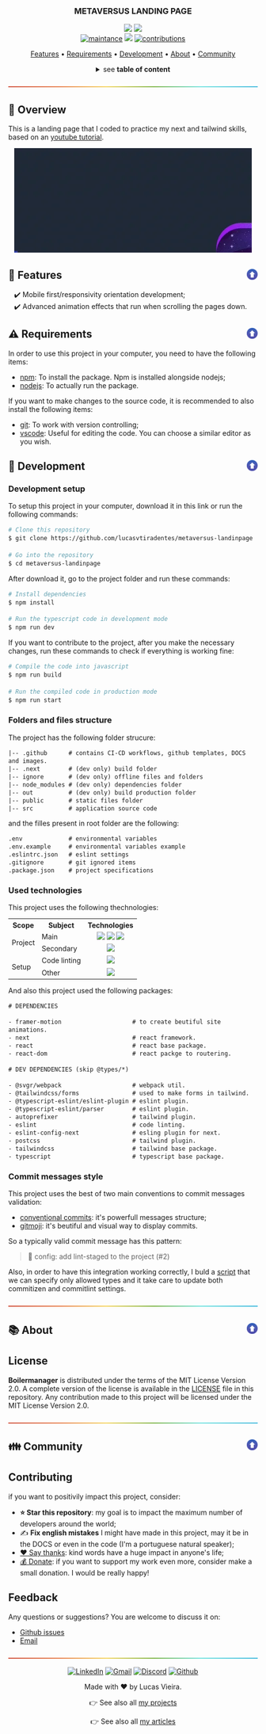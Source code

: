 <a name="TOC"></a>

<h3 align="center">
  METAVERSUS LANDING PAGE
</h3>

<div align="center">
  <a href="https://nextjs.org/"><img src="https://img.shields.io/badge/made%20with-next-1f425f?logo=next.js&.svg" /></a>
  <a href="https://www.github.com/lucasvtiradentes/metaversus-landinpage/commits/master"><img src="https://img.shields.io/github/last-commit/lucasvtiradentes/metaversus-landinpage?color=green&label=updated"></a>
  <br>
    <a href="#"><img src="https://img.shields.io/badge/maintained%3F-yes-green.svg" alt="maintance" /></a>
  <a href="https://www.github.com/lucasvtiradentes"><img src="https://img.shields.io/badge/maintainer-%40lucasvtiradentes-yellow"></a>
  <a href="https://github.com/lucasvtiradentes/metaversus-landinpage#contributing"><img src="https://img.shields.io/badge/contributions-welcome-brightgreen.svg?style=flat" alt="contributions" /></a>
</div>

<p align="center">
  <a href="#dart-features">Features</a> • <a href="#warning-requirements">Requirements</a> • <a href="#wrench-development">Development</a> • <a href="#books-about">About</a> • <a href="#family-community">Community</a>
</p>

<details>
  <summary align="center"><span>see <b>table of content</b></span></summary>
  <p align="center">
    <ul>
      <!-- <li><a href="#trumpet-overview">Overview</a></li> -->
      <!-- <li><a href="#pushpin-table-of-contents">TOC</a></li> -->
      <li><a href="#dart-features">Features</a></li>
      <li><a href="#warning-requirements">Requirements</a></li>
      <li>
        <a href="#wrench-development">Development</a>
        <ul>
          <li><a href="#development-setup">Development setup</a></li>
          <li><a href="#folders-and-files-structure">Folders and files structure</a></li>
          <li><a href="#used-technologies">Used technologies</a></li>
          <li><a href="#commit-messages-style">Commit messages style</a></li>
        </ul>
      </li>
      <li>
        <a href="#books-about">About</a>
        <ul>
          <li><a href="#license">License</a></li>
        </ul>
      </li>
      <li>
        <a href="#family-community">Community</a>
        <ul>
          <li><a href="#contributing">Contributing</a></li>
          <li><a href="#feedback">Feedback</a></li>
        </ul>
      </li>
    </ul>
  </p>
</details>

<a href="#"><img src="./images/divider.png" /></a>

## :trumpet: Overview

This is a landing page that I coded to practice my next and tailwind skills, based on an <a href="https://www.youtube.com/watch?v=ugCN_gynFYw" target="_blank">youtube tutorial</a>.

<div align="center" style="text-align: center;">
<img src="./images/demo_app.webp">
</div>


## :dart: Features<a href="#TOC"><img align="right" src="./images/up_arrow.png" width="22"></a>

&nbsp;&nbsp;&nbsp;✔️ Mobile first/responsivity orientation development;<br>
&nbsp;&nbsp;&nbsp;✔️ Advanced animation effects that run when scrolling the pages down.<br>

## :warning: Requirements<a href="#TOC"><img align="right" src="./images/up_arrow.png" width="22"></a>

In order to use this project in your computer, you need to have the following items:

- [npm](https://www.npmjs.com/): To install the package. Npm is installed alongside nodejs;
- [nodejs](https://nodejs.org/en/): To actually run the package.

If you want to make changes to the source code, it is recommended to also install the following items:

- [git](https://git-scm.com/): To work with version controlling;
- [vscode](https://code.visualstudio.com/): Useful for editing the code. You can choose a similar editor as you wish.

## :wrench: Development<a href="#TOC"><img align="right" src="./images/up_arrow.png" width="22"></a>

### Development setup

To setup this project in your computer, download it in this link or run the following commands:

```bash
# Clone this repository
$ git clone https://github.com/lucasvtiradentes/metaversus-landinpage

# Go into the repository
$ cd metaversus-landinpage
```

After download it, go to the project folder and run these commands:

```bash
# Install dependencies
$ npm install

# Run the typescript code in development mode
$ npm run dev
```

If you want to contribute to the project, after you make the necessary changes, run these commands to check if everything is working fine:

```bash
# Compile the code into javascript
$ npm run build

# Run the compiled code in production mode
$ npm run start
```

### Folders and files structure

The project has the following folder strucure:

```plain
|-- .github      # contains CI-CD workflows, github templates, DOCS and images.
|-- .next        # (dev only) build folder
|-- ignore       # (dev only) offline files and folders
|-- node_modules # (dev only) dependencies folder
|-- out          # (dev only) build production folder
|-- public       # static files folder
|-- src          # application source code
```

and the filles present in root folder are the following:

```plain
.env             # environmental variables
.env.example     # environmental variables example
.eslintrc.json   # eslint settings
.gitignore       # git ignored items
.package.json    # project specifications
```

### Used technologies

This project uses the following thechnologies:

<div align="center">
  <table>
    <tr>
      <th>Scope</th>
      <th>Subject</th>
      <th>Technologies</th>
    </tr>
    <tr>
      <td rowspan="2">Project</td>
      <td>Main</td>
      <td align="center">
        <a href="https://nodejs.org/"><img src="https://img.shields.io/badge/Node.js-339933?logo=nodedotjs&logoColor=white"></a>
        <a target="_blank" href="https://nextjs.org/"><img src="https://img.shields.io/badge/Next-black?logo=next.js&logoColor=white"></a>
        <a target="_blank" href="https://www.typescriptlang.org/"><img src="https://img.shields.io/badge/typescript-%23007ACC.svg?logo=typescript&logoColor=white"></a>
      </td>
    </tr>
    <tr>
      <!-- <td rowspan="2">Main</td> -->
      <td>Secondary</td>
      <td align="center">
        <a target="_blank" href="https://tailwindcss.com/"><img src="https://img.shields.io/badge/tailwind-1e3a8a?logo=tailwindcss&logoColor=white"></a>
      </td>
    </tr>
    <tr>
      <td rowspan="2">Setup</td>
      <td>Code linting</td>
      <td align="center">
        <!-- <a href="https://github.com/prettier/prettier"><img src="https://img.shields.io/badge/prettier-1A2C34?logo=prettier&logoColor=F7BA3E"></a> -->
        <a href="https://github.com/eslint/eslint"><img src="https://img.shields.io/badge/eslint-3A33D1?logo=eslint&logoColor=white"></a>
      </td>
    </tr>
    <!-- <tr> -->
      <!-- <td rowspan="2">Setup</td> -->
      <!-- <td>Commit linting</td> -->
      <!-- <td align="center"> -->
      <!-- <a target="_blank" href="https://github.com/conventional-changelog/commitlint"><img src="https://img.shields.io/badge/commitlint-red?logo=commitlint&logoColor=white"></a> -->
      <!-- <a target="_blank" href="https://github.com/commitizen/cz-cli"><img src="https://img.shields.io/badge/commitizen-pink?logo=conventionalcommits&logoColor=white"></a> -->
      <!-- <a href="https://gitmoji.dev"><img src="https://img.shields.io/badge/gitmoji-%20😜%20😍-FFDD67.svg?style=flat-square" alt="Gitmoji"/></a> -->
      <!-- </td> -->
    <!-- </tr> -->
    <tr>
      <!-- <td rowspan="1">Setup</td> -->
      <td>Other</td>
      <td align="center">
        <a href="https://editorconfig.org/"><img src="https://img.shields.io/badge/Editor%20Config-E0EFEF?logo=editorconfig&logoColor=000"></a>
        <!-- <a target="_blank" href="https://github.com/typicode/husky"><img src="https://img.shields.io/badge/🐶%20husky-green?logo=husky&logoColor=white"></a> -->
        <!-- <a target="_blank" href="https://github.com/okonet/lint-staged"><img src="https://img.shields.io/badge/🚫%20lint%20staged-yellow?&logoColor=white"></a> -->
      </td>
    </tr>
  </table>
</div>

And also this project used the following packages:

```plain
# DEPENDENCIES

- framer-motion                    # to create beutiful site animations.
- next                             # react framework.
- react                            # react base package.
- react-dom                        # react packge to routering.

# DEV DEPENDENCIES (skip @types/*)

- @svgr/webpack                    # webpack util.
- @tailwindcss/forms               # used to make forms in tailwind.
- @typescript-eslint/eslint-plugin # eslint plugin.
- @typescript-eslint/parser        # eslint plugin.
- autoprefixer                     # tailwind plugin.
- eslint                           # code linting.
- eslint-config-next               # esling plugin for next.
- postcss                          # tailwind plugin.
- tailwindcss                      # tailwind base package.
- typescript                       # typescript base package.
```

### Commit messages style

This project uses the best of two main conventions to commit messages validation:

- [conventional commits](https://www.conventionalcommits.org/en/v1.0.0/): it's powerfull messages structure;
- [gitmoji](https://gitmoji.dev/): it's beutiful and visual way to display commits.

So a typically valid commit message has this pattern:

> 🔧 config: add lint-staged to the project (#2)

Also, in order to have this integration working correctly, I buld a [script](../scripts/update-commits-configs.ts) that we can specify only allowed types and it take care to update both commitizen and commitlint settings.

<a href="#"><img src="./images/divider.png" /></a>

## :books: About<a href="#TOC"><img align="right" src="./images/up_arrow.png" width="22"></a>

## License

**Boilermanager** is distributed under the terms of the MIT License Version 2.0. A complete version of the license is available in the [LICENSE](LICENSE) file in this repository. Any contribution made to this project will be licensed under the MIT License Version 2.0.

<a href="#"><img src="./images/divider.png" /></a>

## :family: Community<a href="#TOC"><img align="right" src="./images/up_arrow.png" width="22"></a>

## Contributing
if you want to positivily impact this project, consider:

- **:star: Star this repository**: my goal is to impact the maximum number of developers around the world;
- ✍️ **Fix english mistakes** I might have made in this project, may it be in the DOCS or even in the code (I'm a portuguese natural speaker);
- [:heart: Say thanks](https://saythanks.io/to/lucasvtiradentes): kind words have a huge impact in anyone's life;
- [💰 Donate](https://github.com/lucasvtiradentes): if you want to support my work even more, consider make a small donation. I would be really happy!

## Feedback

Any questions or suggestions? You are welcome to discuss it on:

- [Github issues](https://github.com/lucasvtiradentes/metaversus-landinpage/discussions)
- [Email](mailto:lucasvtiradentes@gmail.com)

<a href="#"><img src="./images/divider.png" /></a>

<div align="center">
  <p>
    <a target="_blank" href="https://www.linkedin.com/in/lucasvtiradentes/"><img src="https://img.shields.io/badge/-linkedin-blue?logo=Linkedin&logoColor=white" alt="LinkedIn"></a>
    <a target="_blank" href="mailto:lucasvtiradentes@gmail.com"><img src="https://img.shields.io/badge/gmail-red?logo=gmail&logoColor=white" alt="Gmail"></a>
    <a target="_blank" href="https://discord.com/users/262326726892191744"><img src="https://img.shields.io/badge/discord-5865F2?logo=discord&logoColor=white" alt="Discord"></a>
    <a target="_blank" href="https://github.com/lucasvtiradentes/"><img src="https://img.shields.io/badge/github-gray?logo=github&logoColor=white" alt="Github"></a>
  </p>
  <p>Made with ❤️ by Lucas Vieira.</p>
  <p>👉 See also all <a href="https://github.com/lucasvtiradentes/lucasvtiradentes/blob/master/portfolio/PROJECTS.md#TOC">my projects</a></p>
  <p>👉 See also all <a href="https://github.com/lucasvtiradentes/my-tutorials#readme">my articles</a></p>
</div>
